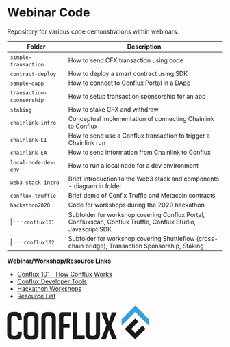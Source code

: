 # Webinar Code

Repository for various code demonstrations within webinars.

| Folder                    | Description                                                             |
| ------------------------- | ----------------------------------------------------------------------- |
| `simple-transaction`      | How to send CFX transaction using code                                  |
| `contract-deploy`         | How to deploy a smart contract using SDK                                |
| `sample-dapp`             | How to connect to Conflux Portal in a DApp                              |
| `transaction-sponsorship` | How to setup transaction sponsorship for an app                         |
| `staking`                 | How to stake CFX and withdraw                                           |
| `chainlink-intro`         | Conceptual implementation of connecting Chainlink to Conflux            |
| `chainlink-EI`            | How to send use a Conflux transaction to trigger a Chainlink run        |
| `chainlink-EA`            | How to send information from Chainlink to Conflux                       |
| `local-node-dev-env`      | How to run a local node for a dev environment                           |
| `web3-stack-intro`        | Brief introduction to the Web3 stack and components - diagram in folder |
| `conflux-truffle`         | Brief demo of Conflx Truffle and Metacoin contracts                     |
| `hackathon2020` | Code for workshops during the 2020 hackathon |
| \|---`conflux101`| Subfolder for workshop covering Conflux Portal, Confluxscan, Conflux Truffle, Conflux Studio, Javascript SDK |
| \|---`conflux102` | Subfolder for workshop covering Shuttleflow (cross-chain bridge), Transaction Sponsorship, Staking |

**Webinar/Workshop/Resource Links**
* [Conflux 101 - How Conflux Works](https://www.youtube.com/playlist?list=PLoO0tXb18JZ8atJW5bU-GCiykL9yfc3xR)
* [Conflux Developer Tools](https://www.youtube.com/playlist?list=PLoO0tXb18JZ9CQLCUJurX98qf_pEvlBAQ)
* [Hackathon Workshops](https://www.youtube.com/playlist?list=PLoO0tXb18JZ_-uHgi-jJLfbtr6Tye_spz)
* [Resource List](https://gist.github.com/aalu1418/15b87cd559c1f9b19ca945a1a1d4d69e)

![](./conflux_logo.png)
